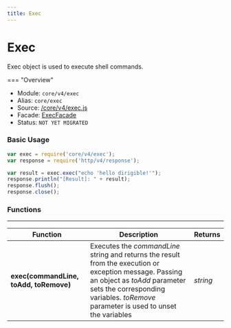 ```yaml
---
title: Exec
---
```


Exec
===

Exec object is used to execute shell commands.

=== "Overview"
- Module: `core/v4/exec`
- Alias: `core/exec`
- Source: [/core/v4/exec.js](https://github.com/dirigiblelabs/api-core/blob/master/core/v4/exec.js)
- Facade: [ExecFacade](https://github.com/eclipse/dirigible/blob/master/api/api-facade/api-core/src/main/java/org/eclipse/dirigible/api/v3/core/ExecFacade.java)
- Status: `NOT YET MIGRATED`

### Basic Usage

```javascript
var exec = require('core/v4/exec');
var response = require('http/v4/response');

var result = exec.exec("echo 'hello dirigible!'");
response.println("[Result]: " + result);
response.flush();
response.close();
```

### Functions

---

Function     | Description | Returns
------------ | ----------- | --------
**exec(commandLine, toAdd, toRemove)**   | Executes the *commandLine* string and returns the result from the execution or exception message. Passing an object as *toAdd* parameter sets the corresponding variables. *toRemove* parameter is used to unset the variables  | *string*
